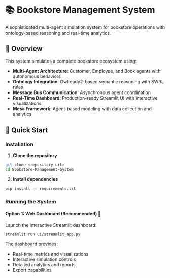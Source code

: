 # 📚 Bookstore Management System

A sophisticated multi-agent simulation system for bookstore operations with ontology-based reasoning and real-time analytics.

## 🌟 Overview

This system simulates a complete bookstore ecosystem using:
- **Multi-Agent Architecture**: Customer, Employee, and Book agents with autonomous behaviors
- **Ontology Integration**: Owlready2-based semantic reasoning with SWRL rules
- **Message Bus Communication**: Asynchronous agent coordination
- **Real-Time Dashboard**: Production-ready Streamlit UI with interactive visualizations
- **Mesa Framework**: Agent-based modeling with data collection and analytics

## 🚀 Quick Start

### Installation

1. **Clone the repository**
```bash
git clone <repository-url>
cd Bookstore-Management-System
```

2. **Install dependencies**
```bash
pip install -r requirements.txt
```

### Running the System

#### Option 1: Web Dashboard (Recommended) 🎨

Launch the interactive Streamlit dashboard:

```bash
streamlit run ui/streamlit_app.py
```

The dashboard provides:
- Real-time metrics and visualizations
- Interactive simulation controls
- Detailed analytics and reports
- Export capabilities